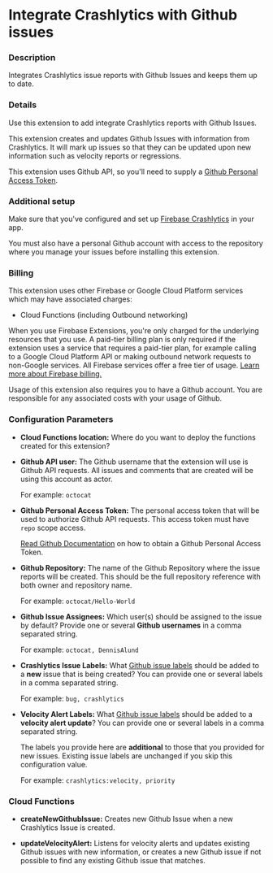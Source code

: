 # Integrate Crashlytics with Github issues

### Description

Integrates Crashlytics issue reports with Github Issues and keeps them up to date.

### Details

Use this extension to add integrate Crashlytics reports with Github Issues.

This extension creates and updates Github Issues with information from Crashlytics. It will mark up issues
so that they can be updated upon new information such as velocity reports or regressions.

This extension uses Github API, so you'll need to supply a
[Github Personal Access Token](https://help.github.com/en/github/authenticating-to-github/creating-a-personal-access-token-for-the-command-line).

### Additional setup

Make sure that you've configured and set up [Firebase Crashlytics](https://firebase.google.com/docs/crashlytics) in your app.

You must also have a personal Github account with access to the repository where you manage your issues before installing this extension.

### Billing

This extension uses other Firebase or Google Cloud Platform services which may have associated charges:

- Cloud Functions (including Outbound networking)

When you use Firebase Extensions, you're only charged for the underlying resources that you use. A paid-tier billing plan is only required if the extension uses a service that requires a paid-tier plan, for example calling to a Google Cloud Platform API or making outbound network requests to non-Google services. All Firebase services offer a free tier of usage. [Learn more about Firebase billing.](https://firebase.google.com/pricing)

Usage of this extension also requires you to have a Github account. You are responsible for any associated costs with your usage of Github.

### Configuration Parameters

- **Cloud Functions location:** Where do you want to deploy the functions created for this extension?

- **Github API user:** The Github username that the extension will use is Github API requests. All issues and comments that are created will be using this account as actor.

  For example: `octocat`

- **Github Personal Access Token:** The personal access token that will be used to authorize Github API requests. This access token must have `repo` scope access.

  [Read Github Documentation](https://help.github.com/en/github/authenticating-to-github/creating-a-personal-access-token-for-the-command-line)
  on how to obtain a Github Personal Access Token.

- **Github Repository:** The name of the Github Repository where the issue reports will be created. This should be the full repository reference with both owner and repository name.

  For example: `octocat/Hello-World`

- **Github Issue Assignees:** Which user(s) should be assigned to the issue by default? Provide one or several **Github usernames** in a comma separated string.

  For example: `octocat, DennisAlund`

- **Crashlytics Issue Labels:** What [Github issue labels](https://help.github.com/en/github/managing-your-work-on-github/about-labels)
  should be added to a **new** issue that is being created?
  You can provide one or several labels in a comma separated string.

  For example: `bug, crashlytics`

- **Velocity Alert Labels:** What [Github issue labels](https://help.github.com/en/github/managing-your-work-on-github/about-labels)
  should be added to a **velocity alert update**? You can provide one or several labels
  in a comma separated string.

  The labels you provide here are **additional** to those that you provided for new issues. Existing issue labels are unchanged if you skip this configuration value.

  For example: `crashlytics:velocity, priority`

### Cloud Functions

- **createNewGithubIssue:** Creates new Github Issue when a new Crashlytics Issue is created.

- **updateVelocityAlert:** Listens for velocity alerts and updates existing Github issues with new information, or creates a new Github issue if not possible to find any existing Github issue that matches.
